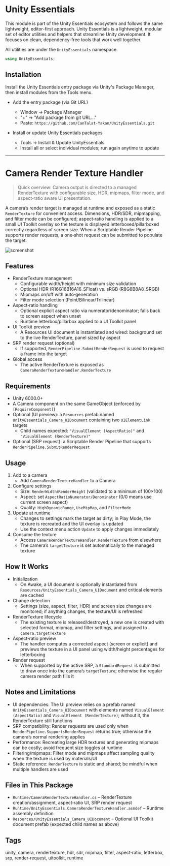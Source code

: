 # Unity Essentials

This module is part of the Unity Essentials ecosystem and follows the same lightweight, editor-first approach.
Unity Essentials is a lightweight, modular set of editor utilities and helpers that streamline Unity development. It focuses on clean, dependency-free tools that work well together.

All utilities are under the `UnityEssentials` namespace.

```csharp
using UnityEssentials;
```

## Installation

Install the Unity Essentials entry package via Unity's Package Manager, then install modules from the Tools menu.

- Add the entry package (via Git URL)
    - Window → Package Manager
    - "+" → "Add package from git URL…"
    - Paste: `https://github.com/CanTalat-Yakan/UnityEssentials.git`

- Install or update Unity Essentials packages
    - Tools → Install & Update UnityEssentials
    - Install all or select individual modules; run again anytime to update

---

# Camera Render Texture Handler

> Quick overview: Camera output is directed to a managed RenderTexture with configurable size, HDR, mipmaps, filter mode, and aspect‑ratio aware UI presentation.

A camera’s render target is managed at runtime and exposed as a static `RenderTexture` for convenient access. Dimensions, HDR/SDR, mipmapping, and filter mode can be configured; aspect‑ratio handling is applied to a small UI Toolkit overlay so the texture is displayed letterboxed/pillarboxed correctly regardless of screen size. When a Scriptable Render Pipeline supports render requests, a one‑shot request can be submitted to populate the target.

![screenshot](Documentation/Screenshot.png)

## Features
- RenderTexture management
  - Configurable width/height with minimum size validation
  - Optional HDR (R16G16B16A16_SFloat) vs. sRGB (R8G8B8A8_SRGB)
  - Mipmaps on/off with auto‑generation
  - Filter mode selection (Point/Bilinear/Trilinear)
- Aspect‑ratio handling
  - Optional explicit aspect ratio via numerator/denominator; falls back to screen aspect when unset
  - Runtime letterbox/pillarbox applied to a UI Toolkit panel
- UI Toolkit preview
  - A Resources UI document is instantiated and wired: background set to the live RenderTexture, panel sized by aspect
- SRP render request (optional)
  - If supported, `RenderPipeline.SubmitRenderRequest` is used to request a frame into the target
- Global access
  - The active RenderTexture is exposed as `CameraRenderTextureHandler.RenderTexture`

## Requirements
- Unity 6000.0+
- A Camera component on the same GameObject (enforced by `[RequireComponent]`)
- Optional (UI preview): a `Resources` prefab named `UnityEssentials_Camera_UIDocument` containing two `UIElementLink` targets
  - Child names expected: `"VisualElement (AspectRatio)"` and `"VisualElement (RenderTexture)"`
- Optional (SRP request): a Scriptable Render Pipeline that supports `RenderPipeline.SubmitRenderRequest`

## Usage
1) Add to a camera
   - Add `CameraRenderTextureHandler` to a Camera
2) Configure settings
   - Size: `RenderWidth`/`RenderHeight` (validated to a minimum of 100×100)
   - Aspect: set `AspectRatioNumerator/Denominator` (0/0 means use current screen aspect)
   - Quality: `HighDynamicRange`, `UseMipMap`, and `FilterMode`
3) Update at runtime
   - Changes to settings mark the target as dirty; in Play Mode, the texture is recreated and the UI overlay is updated
   - Use the context menu action `Update` to apply changes immediately
4) Consume the texture
   - Access `CameraRenderTextureHandler.RenderTexture` from elsewhere
   - The camera’s `targetTexture` is set automatically to the managed texture

## How It Works
- Initialization
  - On Awake, a UI document is optionally instantiated from `Resources/UnityEssentials_Camera_UIDocument` and critical elements are cached
- Change detection
  - Settings (size, aspect, filter, HDR) and screen size changes are monitored; if anything changes, the texture/UI is refreshed
- RenderTexture lifecycle
  - The existing texture is released/destroyed, a new one is created with selected format, mipmap, and filter settings, and assigned to `camera.targetTexture`
- Aspect‑ratio preview
  - The handler computes a corrected aspect (screen or explicit) and previews the texture in a UI panel using width/height percentages for letterboxing
- Render request
  - When supported by the active SRP, a `StandardRequest` is submitted to draw once into the camera’s `targetTexture`; otherwise the regular camera render path fills it

## Notes and Limitations
- UI dependencies: The UI preview relies on a prefab named `UnityEssentials_Camera_UIDocument` with elements named `VisualElement (AspectRatio)` and `VisualElement (RenderTexture)`; without it, the RenderTexture still functions
- SRP compatibility: Render requests are used only when `RenderPipeline.SupportsRenderRequest` returns true; otherwise the camera’s normal rendering applies
- Performance: Recreating large HDR textures and generating mipmaps can be costly; avoid frequent size toggles at runtime
- Filtering/mipmaps: Filter mode and mipmaps affect sampling quality when the texture is used by materials/UI
- Static reference: `RenderTexture` is static and shared; be mindful when multiple handlers are used

## Files in This Package
- `Runtime/CameraRenderTextureHandler.cs` – RenderTexture creation/assignment, aspect‑ratio UI, SRP render request
- `Runtime/UnityEssentials.CameraRenderTextureHandler.asmdef` – Runtime assembly definition
- `Resources/UnityEssentials_Camera_UIDocument` – Optional UI Toolkit document prefab (expected child names as above)

## Tags
unity, camera, rendertexture, hdr, sdr, mipmap, filter, aspect‑ratio, letterbox, srp, render‑request, uitoolkit, runtime

